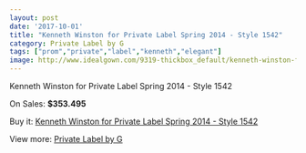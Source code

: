 ```yaml
---
layout: post
date: '2017-10-01'
title: "Kenneth Winston for Private Label Spring 2014 - Style 1542"
category: Private Label by G
tags: ["prom","private","label","kenneth","elegant"]
image: http://www.idealgown.com/9319-thickbox_default/kenneth-winston-for-private-label-spring-2014-style-1542.jpg
---
```

Kenneth Winston for Private Label Spring 2014 - Style 1542

On Sales: **$353.495**
<a href="https://www.idealgown.com/en/private-label-by-g/3885-kenneth-winston-for-private-label-spring-2014-style-1542.html"><amp-img layout="responsive" width="600" height="600" src="//www.idealgown.com/9319-thickbox_default/kenneth-winston-for-private-label-spring-2014-style-1542.jpg" alt="Kenneth Winston for Private Label Spring 2014 - Style 1542 0" /></a>
<a href="https://www.idealgown.com/en/private-label-by-g/3885-kenneth-winston-for-private-label-spring-2014-style-1542.html"><amp-img layout="responsive" width="600" height="600" src="//www.idealgown.com/9321-thickbox_default/kenneth-winston-for-private-label-spring-2014-style-1542.jpg" alt="Kenneth Winston for Private Label Spring 2014 - Style 1542 1" /></a>
<a href="https://www.idealgown.com/en/private-label-by-g/3885-kenneth-winston-for-private-label-spring-2014-style-1542.html"><amp-img layout="responsive" width="600" height="600" src="//www.idealgown.com/9320-thickbox_default/kenneth-winston-for-private-label-spring-2014-style-1542.jpg" alt="Kenneth Winston for Private Label Spring 2014 - Style 1542 2" /></a>

Buy it: [Kenneth Winston for Private Label Spring 2014 - Style 1542](https://www.idealgown.com/en/private-label-by-g/3885-kenneth-winston-for-private-label-spring-2014-style-1542.html "Kenneth Winston for Private Label Spring 2014 - Style 1542")

View more: [Private Label by G](https://www.idealgown.com/en/46-private-label-by-g "Private Label by G")